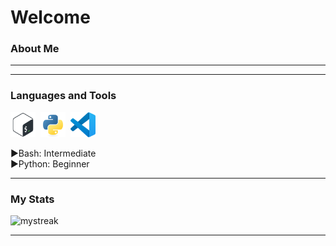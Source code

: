 
# Welcome
 
### About Me


---

---


### Languages and Tools
<div>
  <img src="https://github.com/devicons/devicon/blob/master/icons/bash/bash-original.svg" title="Bash" alt="Bash" width="40" height="40"/>&nbsp;
  <img src="https://github.com/devicons/devicon/blob/master/icons/python/python-original.svg" title="Bash" alt="Bash" width="40" height="40"/>&nbsp;
  <img src="https://github.com/devicons/devicon/blob/master/icons/vscode/vscode-original.svg" title="Bash" alt="Bash" width="40" height="40"/>&nbsp;
</div>

▶️Bash: Intermediate <br>
▶️Python: Beginner <br>

---

### My Stats
<img src="https://github-readme-streak-stats.herokuapp.com/?user=SwankyCS&theme=prussian" alt="mystreak"/>

---


